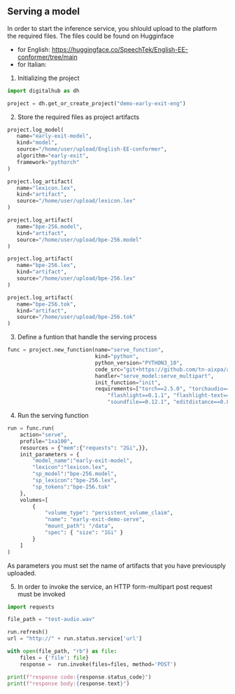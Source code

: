 ## Serving a model
In order to start the inference service, you shlould upload to the platform the required files.
The files could be found on Hugginface
- for English: https://huggingface.co/SpeechTek/English-EE-conformer/tree/main
- for Italian: 


1. Initializing the project
 ```Python
import digitalhub as dh

project = dh.get_or_create_project("demo-early-exit-eng")
```


2. Store the required files as project artifacts
 ```Python
 project.log_model(
    name="early-exit-model",
    kind="model",
    source="/home/user/upload/English-EE-conformer",
    algorithm="early-exit",
    framework="pythorch"
)

project.log_artifact(
    name="lexicon.lex",
    kind="artifact",
    source="/home/user/upload/lexicon.lex"
)

project.log_artifact(
    name="bpe-256.model",
    kind="artifact",
    source="/home/user/upload/bpe-256.model"
)

project.log_artifact(
    name="bpe-256.lex",
    kind="artifact",
    source="/home/user/upload/bpe-256.lex"
)

project.log_artifact(
    name="bpe-256.tok",
    kind="artifact",
    source="/home/user/upload/bpe-256.tok"
)
```


3. Define a funtion that handle the serving process
```Python
func = project.new_function(name="serve_function",
                            kind="python",
                            python_version="PYTHON3_10",
                            code_src="git+https://github.com/tn-aixpa/audio-early-exit-transformer",
                            handler="serve_model:serve_multipart",
                            init_function="init",
                            requirements=["torch==2.5.0", "torchaudio==2.5.0", "tensorboard==2.18.0",
                                "flashlight==0.1.1", "flashlight-text==0.0.7", "sentencepiece==0.2.0",
                                "soundfile==0.12.1", "editdistance==0.8.1", "multipart==1.2.1"])
```


4. Run the serving function
```Python
run = func.run(
    action="serve",
    profile="1xa100",
    resources = {"mem":{"requests": "2Gi",}},
    init_parameters = {
        "model_name":"early-exit-model",
        "lexicon":"lexicon.lex",
        "sp_model":"bpe-256.model",
        "sp_lexicon":"bpe-256.lex",
        "sp_tokens":"bpe-256.tok"
    },    
    volumes=[
        {
            "volume_type": "persistent_volume_claim",
            "name": "early-exit-demo-serve",
            "mount_path": "/data",
            "spec": { "size": "1Gi" }        
        }
    ]
)
```
As parameters you must set the name of artifacts that you have previousply uploaded.


5. In order to invoke the service, an HTTP form-multipart post request must be invoked
```Python
import requests

file_path = "test-audio.wav"

run.refresh()
url = "http://" + run.status.service['url']

with open(file_path, "rb") as file:
    files = {'file': file}
    response =  run.invoke(files=files, method='POST')

print(f"response code:{response.status_code}")
print(f"response body:{response.text}")
```

